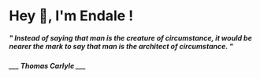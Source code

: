 <h1 title="head"> Hey 👋, I'm Endale !</h1>

**<h5><i>" Instead of saying that man is the creature of circumstance, it would be nearer the mark to say that man is the architect of circumstance. "</i></h5>**

*<b>___ Thomas Carlyle ___</b>*
